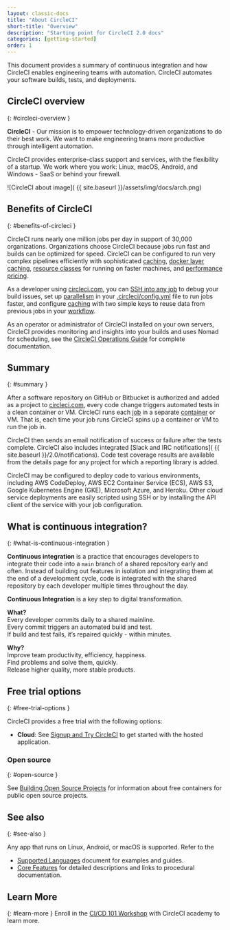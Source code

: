 ```yaml
---
layout: classic-docs
title: "About CircleCI"
short-title: "Overview"
description: "Starting point for CircleCI 2.0 docs"
categories: [getting-started]
order: 1
---
```


This document provides a summary of continuous integration and how CircleCI enables engineering teams with automation. CircleCI automates your software builds, tests, and deployments.

## CircleCI overview
{: #circleci-overview }

**CircleCI** - Our mission is to empower technology-driven organizations to do their best work. We want to make engineering teams more productive through intelligent automation.

CircleCI provides enterprise-class support and services, with the flexibility of a startup.
We work where you work: Linux, macOS, Android, and Windows - SaaS or behind your firewall.

![CircleCI about image]( {{ site.baseurl }}/assets/img/docs/arch.png)

## Benefits of CircleCI
{: #benefits-of-circleci }

CircleCI runs nearly one million jobs per day in support of 30,000 organizations. Organizations choose CircleCI because jobs run fast and builds can be optimized for speed. CircleCI can be configured to run very complex pipelines efficiently with sophisticated [caching]({{site.baseurl}}/2.0/caching/), [docker layer caching]({{site.baseurl}}/2.0/docker-layer-caching/), [resource classes]({{site.baseurl}}/2.0/optimizations/#resource-class) for running on faster machines, and [performance pricing](https://circleci.com/pricing/usage/).

As a developer using [circleci.com](https://circleci.com), you can [SSH into any job]({{site.baseurl}}/2.0/ssh-access-jobs/) to debug your build issues, set up [parallelism]({{site.baseurl}}/2.0/parallelism-faster-jobs/) in your [.circleci/config.yml]({{site.baseurl}}/2.0/configuration-reference/) file to run jobs faster, and configure [caching]({{site.baseurl}}/2.0/caching/) with two simple keys to reuse data from previous jobs in your [workflow]({{site.baseurl}}/2.0/workflows/).

As an operator or administrator of CircleCI installed on your own servers, CircleCI provides monitoring and insights into your builds and uses Nomad for scheduling, see the [CircleCI Operations Guide]({{site.baseurl}}/2.0/server-3-overview.pdf) for complete documentation.

## Summary
{: #summary }

After a software repository on GitHub or Bitbucket is authorized and added as a project to [circleci.com](https://circleci.com), every code change triggers automated tests in a clean container or VM. CircleCI runs each [job]({{site.baseurl}}/2.0/glossary/#job) in a separate [container]({{site.baseurl}}/2.0/glossary/#container) or VM. That is, each time your job runs CircleCI spins up a container or VM to run the job in.

CircleCI then sends an email notification of success or failure after the tests complete. CircleCI also includes integrated [Slack and IRC notifications]( {{ site.baseurl }}/2.0/notifications). Code test coverage results are available from the details page for any project for which a reporting library is added.

CircleCI may be configured to deploy code to various environments, including AWS CodeDeploy, AWS EC2 Container Service (ECS), AWS S3, Google Kubernetes Engine (GKE), Microsoft Azure, and Heroku. Other cloud service deployments are easily scripted using SSH or by installing the API client of the service with your job configuration.

## What is continuous integration?
{: #what-is-continuous-integration }

**Continuous integration** is a practice that encourages developers to integrate their code into a `main` branch of a shared repository early and often. Instead of building out features in isolation and integrating them at the end of a development cycle, code is integrated with the shared repository by each developer multiple times throughout the day.

**Continuous Integration** is a key step to digital transformation.

**What?**  
Every developer commits daily to a shared mainline.  
Every commit triggers an automated build and test.  
If build and test fails, it’s repaired quickly - within minutes.

**Why?**  
Improve team productivity, efficiency, happiness.  
Find problems and solve them, quickly.  
Release higher quality, more stable products.


## Free trial options
{: #free-trial-options }

CircleCI provides a free trial with the following options:

- **Cloud**: See [Signup and Try CircleCI]({{site.baseurl}}/2.0/first-steps/) to get started with the hosted application.

### Open source
{: #open-source }

See [Building Open Source Projects]({{site.baseurl}}/2.0/oss/) for information about free containers for public open source projects.

## See also
{: #see-also }

Any app that runs on Linux, Android, or macOS is supported. Refer to the
- [Supported Languages]({{site.baseurl}}/2.0/demo-apps/) document for examples and guides.
- [Core Features]({{site.baseurl}}/2.0/features/) for detailed descriptions and links to procedural documentation.

## Learn More
{: #learn-more }
Enroll in the [CI/CD 101 Workshop](https://academy.circleci.com/cicd-basics?access_code=public-2021) with CircleCI academy to learn more.


